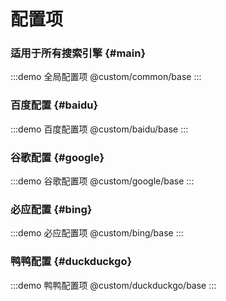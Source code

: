<Teleport to="body">
  <div id="save_hint"></div>
</Teleport>

# 配置项

### 适用于所有搜索引擎 {#main}

:::demo 全局配置项
@custom/common/base
:::

### 百度配置 {#baidu}

:::demo 百度配置项
@custom/baidu/base
:::

### 谷歌配置 {#google}

:::demo 谷歌配置项
@custom/google/base
:::

### 必应配置 {#bing}

:::demo 必应配置项
@custom/bing/base
:::

### 鸭鸭配置 {#duckduckgo}

:::demo 鸭鸭配置项
@custom/duckduckgo/base
:::

<style lang="scss">
#save_hint{
  position: fixed;
  top: 50px;
  right: 20px;
  z-index: 10;
  width: 130px;
  height: 100px;

  &:empty{
    display: none;
  }
}
.el-drawer__header{
  margin-bottom: unset;
}

.el-collapse {
  :deep(&-item__header) {
    border: unset;
  }

  .el-form-item{
    margin-bottom: unset;
  }
  &{
    border: unset;
  }
}
</style>
